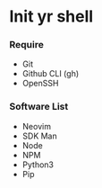 # Init yr shell

### Require
* Git
* Github CLI (gh)
* OpenSSH

### Software List
* Neovim
* SDK Man
* Node
* NPM
* Python3
* Pip
